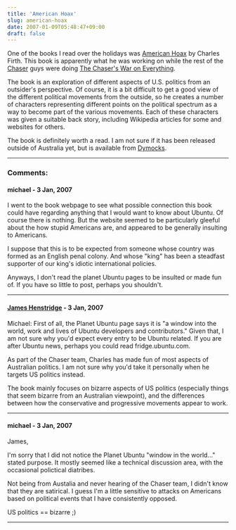 ```yaml
---
title: 'American Hoax'
slug: american-hoax
date: 2007-01-09T05:48:47+09:00
draft: false
---
```


One of the books I read over the holidays was [American
Hoax](http://www.americanhoax.com/) by Charles Firth. This book is
apparently what he was working on while the rest of the
[Chaser](http://www.chaser.com.au/) guys were doing [The Chaser\'s War
on Everything](http://www.abc.net.au/tv/chaser/war/).

The book is an exploration of different aspects of U.S. politics from an
outsider\'s perspective. Of course, it is a bit difficult to get a good
view of the different political movements from the outside, so he
creates a number of characters representing different points on the
political spectrum as a way to become part of the various movements.
Each of these characters was given a suitable back story, including
Wikipedia articles for some and websites for others.

The book is definitely worth a read. I am not sure if it has been
released outside of Australia yet, but is available from
[Dymocks](http://www.dymocks.com.au/ProductDetails/ProductDetail.aspx?R=1405037628).

---
### Comments:
#### michael - <time datetime="2007-01-10 05:27:20">3 Jan, 2007</time>

I went to the book webpage to see what possible connection this book
could have regarding anything that I would want to know about Ubuntu. Of
course there is nothing. But the website seemed to be particularly
gleeful about the how stupid Americans are, and appeared to be generally
insulting to Americans.

I suppose that this is to be expected from someone whose country was
formed as an English penal colony. And whose \"king\" has been a
steadfast supporter of our king\'s idiotic international policies.

Anyways, I don\'t read the planet Ubuntu pages to be insulted or made
fun of. If you have so little to post, perhaps you shouldn\'t.

---
#### [James Henstridge](http://blogs.gnome.org/jamesh) - <time datetime="2007-01-10 13:22:45">3 Jan, 2007</time>

Michael: First of all, the Planet Ubuntu page says it is \"a window into
the world, work and lives of Ubuntu developers and contributors.\" Given
that, I am not sure why you\'d expect every entry to be Ubuntu related.
If you are after Ubuntu news, perhaps you could read fridge.ubuntu.com.

As part of the Chaser team, Charles has made fun of most aspects of
Australian politics. I am not sure why you\'d take it personally when he
targets US politics instead.

The book mainly focuses on bizarre aspects of US politics (especially
things that seem bizarre from an Australian viewpoint), and the
differences between how the conservative and progressive movements
appear to work.

---
#### michael - <time datetime="2007-01-10 23:46:23">3 Jan, 2007</time>

James,

I\'m sorry that I did not notice the Planet Ubuntu \"window in the
world\...\" stated purpose. It mostly seemed like a technical discussion
area, with the occasional polictical diatribes.

Not being from Austalia and never hearing of the Chaser team, I didn\'t
know that they are satirical. I guess I\'m a little sensitive to attacks
on Americans based on political events that I have consistently opposed.

US politics == bizarre ;)

---
